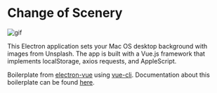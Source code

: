 # Change of Scenery

![gif](http://g.recordit.co/eFOQRi2QGN.gif)

This Electron application sets your Mac OS desktop background with images from Unsplash. The app is built with a Vue.js framework that implements localStorage, axios requests, and AppleScript.

Boilerplate from [electron-vue](https://github.com/SimulatedGREG/electron-vue) using [vue-cli](https://github.com/vuejs/vue-cli). Documentation about this boilerplate can be found [here](https://simulatedgreg.gitbooks.io/electron-vue/content/index.html).
